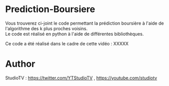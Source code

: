 # Prediction-Boursiere

Vous trouverez ci-joint le code permettant la prédiction boursière à l'aide de l'algorithme des k plus proches voisins.  
Le code est réalisé en python à l'aide de différentes bibliothèques.

Ce code a été réalisé dans le cadre de cette vidéo : XXXXX

# Author

StudioTV : https://twitter.com/YTStudioTV , https://youtube.com/studiotv
